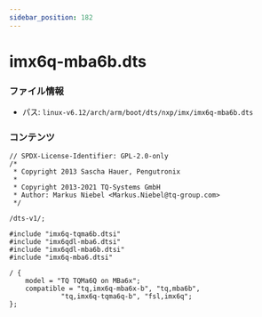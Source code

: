 ```yaml
---
sidebar_position: 182
---
```

# imx6q-mba6b.dts

### ファイル情報

- パス: `linux-v6.12/arch/arm/boot/dts/nxp/imx/imx6q-mba6b.dts`

### コンテンツ

```dts
// SPDX-License-Identifier: GPL-2.0-only
/*
 * Copyright 2013 Sascha Hauer, Pengutronix
 *
 * Copyright 2013-2021 TQ-Systems GmbH
 * Author: Markus Niebel <Markus.Niebel@tq-group.com>
 */

/dts-v1/;

#include "imx6q-tqma6b.dtsi"
#include "imx6qdl-mba6.dtsi"
#include "imx6qdl-mba6b.dtsi"
#include "imx6q-mba6.dtsi"

/ {
	model = "TQ TQMa6Q on MBa6x";
	compatible = "tq,imx6q-mba6x-b", "tq,mba6b",
		     "tq,imx6q-tqma6q-b", "fsl,imx6q";
};

```
